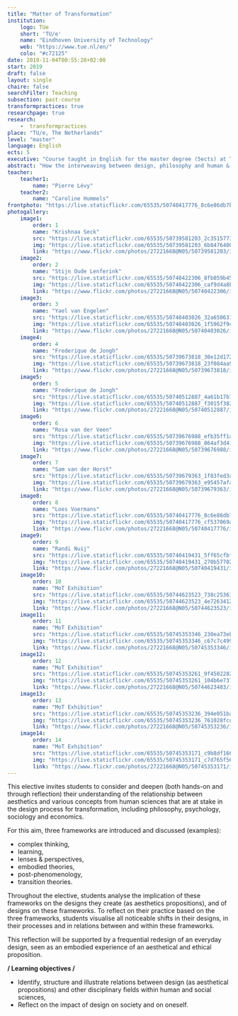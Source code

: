```yaml
---
title: "Matter of Transformation"
institution:
    logo: TUe
    short: 'TU/e'
    name: "Eindhoven University of Technology"
    web: "https://www.tue.nl/en/"
    colo: "#c72125"
date: 2019-11-04T00:55:28+02:00
start: 2019
draft: false
layout: single
chaire: false
searchFilter: Teaching
subsection: past-course
transformpractices: true
researchpage: true
research: 
    -  transformpractices
place: "TU/e, The Netherlands"
level: "master"
language: English
ects: 5
executive: "Course taught in English for the master degree (5ects) at TU/e, The Netherlands by Pierre Lévy and Caroline Hummels."
abstract: "How the interweaving between design, philosophy and human & social sciences impacts practices, societies and individuals"
teacher:
    teacher1:
        name: "Pierre Lévy"
    teacher2:
        name: "Caroline Hummels"
frontphoto: "https://live.staticflickr.com/65535/50740417776_8c6e86db7b.jpg"
photogallery:
    image1:
        order: 1
        name: "Krishnaa Seck"
        src: "https://live.staticflickr.com/65535/50739581203_2c35157739_q.jpg"
        img: "https://live.staticflickr.com/65535/50739581203_6b84764005_o.jpg"
        link: "https://www.flickr.com/photos/27221668@N05/50739581203/in/album-72157717434493976"
    image2:
        order: 2
        name: "Stijn Oude Lenferink"
        src: "https://live.staticflickr.com/65535/50740422306_8fb059b458_q.jpg"
        img: "https://live.staticflickr.com/65535/50740422306_caf9d4a8bb_o.jpg"
        link: "https://www.flickr.com/photos/27221668@N05/50740422306/in/album-72157717434493976"
    image3:
        order: 3
        name: "Yael van Engelen"
        src: "https://live.staticflickr.com/65535/50740403026_32a6506314_q.jpg"
        img: "https://live.staticflickr.com/65535/50740403026_1f5962f9c4_o.jpg"
        link: "https://www.flickr.com/photos/27221668@N05/50740403026/in/album-72157717434493976"
    image4:
        order: 4
        name: "Frederique de Jongh"
        src: "https://live.staticflickr.com/65535/50739673818_30e12d172d_q.jpg"
        img: "https://live.staticflickr.com/65535/50739673818_23f084aa9c_o.jpg"
        link: "https://www.flickr.com/photos/27221668@N05/50739673818/in/album-72157717434493976"
    image5:
        order: 5
        name: "Frederique de Jongh"
        src: "https://live.staticflickr.com/65535/50740512887_4a61b17b7d_q.jpg"
        img: "https://live.staticflickr.com/65535/50740512887_f3015f3823_o.jpg"
        link: "https://www.flickr.com/photos/27221668@N05/50740512887/in/album-72157717434493976"
    image6:
        order: 6
        name: "Rosa van der Veen"
        src: "https://live.staticflickr.com/65535/50739676988_efb35ff1a4_q.jpg"
        img: "https://live.staticflickr.com/65535/50739676988_864af3d414_o.png"
        link: "https://www.flickr.com/photos/27221668@N05/50739676988/in/album-72157717434493976"
    image7:
        order: 7
        name: "Sam van der Horst"
        src: "https://live.staticflickr.com/65535/50739679363_1f83fed3a5_q.jpg"
        img: "https://live.staticflickr.com/65535/50739679363_e95457afa4_o.jpg"
        link: "https://www.flickr.com/photos/27221668@N05/50739679363/in/album-72157717434493976"
    image8:
        order: 8
        name: "Loes Voermans"
        src: "https://live.staticflickr.com/65535/50740417776_8c6e86db7b_q.jpg"
        img: "https://live.staticflickr.com/65535/50740417776_cf537069a2_o.jpg"
        link: "https://www.flickr.com/photos/27221668@N05/50740417776/in/album-72157717434493976"
    image9:
        order: 9
        name: "Randi Nuij"
        src: "https://live.staticflickr.com/65535/50740419431_5ff65cfbfc_q.jpg"
        img: "https://live.staticflickr.com/65535/50740419431_270b57702c_o.jpg"
        link: "https://www.flickr.com/photos/27221668@N05/50740419431/in/album-72157717434493976"
    image10:
        order: 10
        name: "MoT Exhibition"
        src: "https://live.staticflickr.com/65535/50744623523_738c253615_q.jpg"
        img: "https://live.staticflickr.com/65535/50744623523_4e7263412c_o.jpg"
        link: "https://www.flickr.com/photos/27221668@N05/50744623523/in/album-72157717434493976"
    image11:
        order: 11
        name: "MoT Exhibition"
        src: "https://live.staticflickr.com/65535/50745353346_230ea73eb0_q.jpg"
        img: "https://live.staticflickr.com/65535/50745353346_c67c7c499b_o.jpg"
        link: "https://www.flickr.com/photos/27221668@N05/50745353346/in/album-72157717434493976"
    image12:
        order: 12
        name: "MoT Exhibition"
        src: "https://live.staticflickr.com/65535/50745353261_9f45022824_q.jpg"
        img: "https://live.staticflickr.com/65535/50745353261_104b6e7376_o.jpg"
        link: "https://www.flickr.com/photos/27221668@N05/50744623483/in/album-72157717434493976"
    image13:
        order: 13
        name: "MoT Exhibition"
        src: "https://live.staticflickr.com/65535/50745353236_394e051ba8_q.jpg"
        img: "https://live.staticflickr.com/65535/50745353236_761028fcdf_o.jpg"
        link: "https://www.flickr.com/photos/27221668@N05/50745353236/in/album-72157717434493976"
    image14:
        order: 14
        name: "MoT Exhibition"
        src: "https://live.staticflickr.com/65535/50745353171_c9b8df1660_q.jpg"
        img: "https://live.staticflickr.com/65535/50745353171_c7d765f56a_o.jpg"
        link: "https://www.flickr.com/photos/27221668@N05/50745353171/in/album-72157717434493976"
---
```

This elective invites students to consider and deepen (both hands-on and through reflection) their understanding of the relationship between aesthetics and various concepts from human sciences that are at stake in the design process for transformation, including philosophy, psychology, sociology and economics.</p>
For this aim, three frameworks are introduced and discussed (examples):
- complex thinking,
- learning,
- lenses & perspectives,
- embodied theories,
- post-phenomenology,
- transition theories.

Throughout the elective, students analyse the implication of these frameworks on the designs they create (as aesthetics propositions), and of designs on these frameworks. To reflect on their practice based on the three frameworks, students visualise all noticeable shifts in their designs, in their processes and in relations between and within these frameworks.  
    
This reflection will be supported by a frequential redesign of an everyday design, seen as an embodied experience of an aesthetical and ethical proposition.

**/ Learning objectives /**
- Identify, structure and illustrate relations between design (as aesthetical propositions) and other disciplinary fields within human and social sciences,
- Reflect on the impact of design on society and on oneself.</ul>